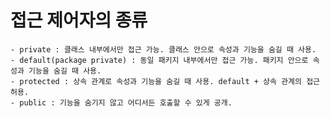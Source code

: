 # 접근 제어자의 종류
    - private : 클래스 내부에서만 접근 가능. 클래스 안으로 속성과 기능을 숨길 때 사용.
    - default(package private) : 동일 패키지 내부에서만 접근 가능. 패키지 안으로 속성과 기능을 숨길 때 사용.
    - protected : 상속 관계로 속성과 기능을 숨길 때 사용. default + 상속 관계의 접근 허용.
    - public : 기능을 숨기지 않고 어디서든 호출할 수 있게 공개.